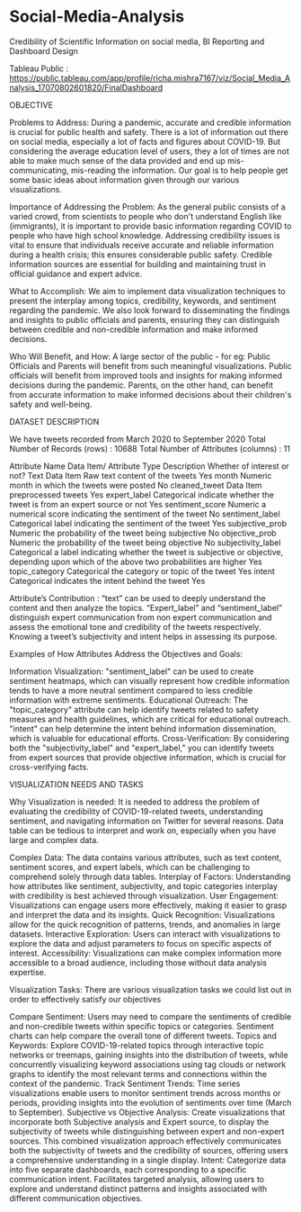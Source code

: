 # Social-Media-Analysis
Credibility of Scientific Information on social media, BI Reporting and Dashboard Design 

Tableau Public : https://public.tableau.com/app/profile/richa.mishra7167/viz/Social_Media_Analysis_17070802601820/FinalDashboard

OBJECTIVE

Problems to Address: During a pandemic, accurate and credible information is crucial for public health and safety. There is a lot of information out there on social media, especially a lot of facts and figures about COVID-19. But considering the average education level of users, they a lot of times are not able to make much sense of the data provided and end up mis-communicating, mis-reading the information. Our goal is to help people get some basic ideas about information given through our various visualizations. 

Importance of Addressing the Problem: As the general public consists of a varied crowd, from scientists to people who don't understand English like (immigrants), it is important to provide basic information regarding COVID to people who have high school knowledge. Addressing credibility issues is vital to ensure that individuals receive accurate and reliable information during a health crisis; this ensures considerable public safety. Credible information sources are essential for building and maintaining trust in official guidance and expert advice.

What to Accomplish: We aim to implement data visualization techniques to present the interplay among topics, credibility, keywords, and sentiment regarding the pandemic. We also look forward to disseminating the findings and insights to public officials and parents, ensuring they can distinguish between credible and non-credible information and make informed decisions.

Who Will Benefit, and How: A large sector of the public - for eg: Public Officials and Parents will benefit from such meaningful visualizations. Public officials will benefit from improved tools and insights for making informed decisions during the pandemic. Parents, on the other hand, can benefit from accurate information to make informed decisions about their children's safety and well-being.

DATASET DESCRIPTION

We have tweets recorded from March 2020 to September 2020
Total Number of Records (rows) : 10688
Total Number of Attributes (columns) : 11




Attribute Name
Data Item/ Attribute Type
Description
Whether of interest or not?
Text
Data Item
Raw text content of the tweets
Yes
month
Numeric
month in which the tweets were posted
No
cleaned_tweet
Data Item
preprocessed tweets
Yes
expert_label
Categorical
indicate whether the tweet is from an expert source or not
Yes
sentiment_score
Numeric
a numerical score indicating the sentiment of the tweet
No
sentiment_label
Categorical
label indicating the sentiment of the tweet
Yes
subjective_prob
Numeric
the probability of the tweet being subjective
No
objective_prob
Numeric
the probability of the tweet being objective
No
subjectivity_label
Categorical
a label indicating whether the tweet is subjective or objective, depending upon which of the above two probabilities are higher
Yes
topic_category
Categorical
the category or topic of the tweet
Yes
intent
Categorical
indicates the intent behind the tweet
Yes



Attribute’s Contribution : “text” can be used to deeply understand the content and then analyze the topics. “Expert_label” and “sentiment_label” distinguish expert communication from non expert communication and assess the emotional tone and credibility of the tweets respectively. Knowing a tweet’s subjectivity and intent helps in assessing its purpose. 

Examples of How Attributes Address the Objectives and Goals: 

Information Visualization:   "sentiment_label" can be used to create sentiment heatmaps, which can visually represent how credible information tends to have a more neutral sentiment compared to less credible information with extreme sentiments.
Educational Outreach:   The "topic_category" attribute can help identify tweets related to safety measures and health guidelines, which are critical for educational outreach. "intent" can help determine the intent behind information dissemination, which is valuable for educational efforts.
Cross-Verification:   By considering both the "subjectivity_label" and "expert_label," you can identify tweets from expert sources that provide objective information, which is crucial for cross-verifying facts.

VISUALIZATION NEEDS AND TASKS

Why Visualization is needed: It is needed to address the problem of evaluating the credibility of COVID-19-related tweets, understanding sentiment, and navigating information on Twitter for several reasons. Data table can be tedious to interpret and work on, especially when you have large and complex data. 

Complex Data: The data contains various attributes, such as text content, sentiment scores, and expert labels, which can be challenging to comprehend solely through data tables.
Interplay of Factors: Understanding how attributes like sentiment, subjectivity, and topic categories interplay with credibility is best achieved through visualization.
User Engagement: Visualizations can engage users more effectively, making it easier to grasp and interpret the data and its insights.
Quick Recognition: Visualizations allow for the quick recognition of patterns, trends, and anomalies in large datasets.
Interactive Exploration: Users can interact with visualizations to explore the data and adjust parameters to focus on specific aspects of interest.
Accessibility: Visualizations can make complex information more accessible to a broad audience, including those without data analysis expertise.

Visualization Tasks: There are various visualization tasks we could list out in order to effectively satisfy our objectives

Compare Sentiment:   Users may need to compare the sentiments of credible and non-credible tweets within specific topics or categories. Sentiment charts can help compare the overall tone of different tweets.
Topics and Keywords: Explore COVID-19-related topics through interactive topic networks or treemaps, gaining insights into the distribution of tweets, while concurrently visualizing keyword associations using tag clouds or network graphs to identify the most relevant terms and connections within the context of the pandemic.
Track Sentiment Trends:   Time series visualizations enable users to monitor sentiment trends across months or periods, providing insights into the evolution of sentiments over time (March to September). 
Subjective vs Objective Analysis:   Create visualizations that incorporate both Subjective analysis and Expert source, to display the subjectivity of tweets while distinguishing between expert and non-expert sources. This combined visualization approach effectively communicates both the subjectivity of tweets and the credibility of sources, offering users a comprehensive understanding in a single display.
Intent: Categorize data into five separate dashboards, each corresponding to a specific communication intent. Facilitates targeted analysis, allowing users to explore and understand distinct patterns and insights associated with different communication objectives.





